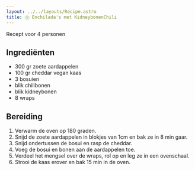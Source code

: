 ```yaml
---
layout: ../../layouts/Recipe.astro
title: Ⓥ Enchilada's met KidneybonenChili
---
```

R﻿ecept voor 4 personen

## Ingrediënten

* 3﻿00 gr zoete aardappelen
* 1﻿00 gr cheddar vegan kaas
* 3﻿ bosuien
* b﻿lik chilibonen
* b﻿lik kidneybonen
* 8﻿ wraps

## Bereiding

1. V﻿erwarm de oven op 180 graden.
2. Snijd de zoete aardappelen in blokjes van 1cm en bak ze in 8 min gaar.
3. Snijd ondertussen de bosui en rasp de cheddar.
4. V﻿oeg de bosui en bonen aan de aardappelen toe.
5. V﻿erdeel het mengsel over de wraps, rol op en leg ze in een ovenschaal.
6. S﻿trooi de kaas erover en bak 15 min in de oven.